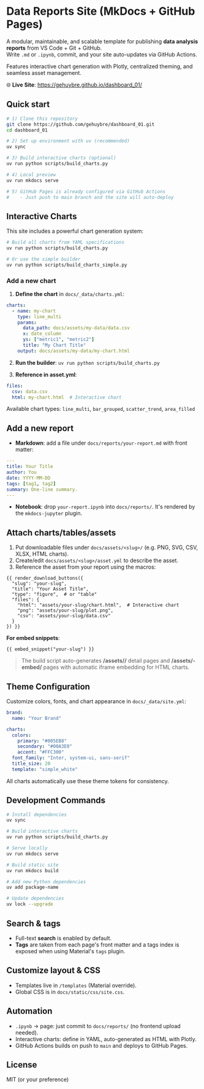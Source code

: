 # Data Reports Site (MkDocs + GitHub Pages)

A modular, maintainable, and scalable template for publishing **data analysis reports** from VS Code + Git + GitHub.  
Write `.md` or `.ipynb`, commit, and your site auto-updates via GitHub Actions.

Features interactive chart generation with Plotly, centralized theming, and seamless asset management.

🌐 **Live Site**: https://gehuybre.github.io/dashboard_01/

## Quick start

```bash
# 1) Clone this repository
git clone https://github.com/gehuybre/dashboard_01.git
cd dashboard_01

# 2) Set up environment with uv (recommended)
uv sync

# 3) Build interactive charts (optional)
uv run python scripts/build_charts.py

# 4) Local preview
uv run mkdocs serve

# 5) GitHub Pages is already configured via GitHub Actions
#    - Just push to main branch and the site will auto-deploy
```

## Interactive Charts

This site includes a powerful chart generation system:

```bash
# Build all charts from YAML specifications
uv run python scripts/build_charts.py

# Or use the simple builder
uv run python scripts/build_charts_simple.py
```

### Add a new chart

1. **Define the chart** in `docs/_data/charts.yml`:

```yaml
charts:
  - name: my-chart
    type: line_multi
    params:
      data_path: docs/assets/my-data/data.csv
      x: date_column
      ys: ["metric1", "metric2"]
      title: "My Chart Title"
    output: docs/assets/my-data/my-chart.html
```

2. **Run the builder**: `uv run python scripts/build_charts.py`

3. **Reference in asset.yml**:

```yaml
files:
  csv: data.csv
  html: my-chart.html  # Interactive chart
```

Available chart types: `line_multi`, `bar_grouped`, `scatter_trend`, `area_filled`

## Add a new report

- **Markdown**: add a file under `docs/reports/your-report.md` with front matter:

```yaml
---
title: Your Title
author: You
date: YYYY-MM-DD
tags: [tag1, tag2]
summary: One-line summary.
---
```

- **Notebook**: drop `your-report.ipynb` into `docs/reports/`. It's rendered by the `mkdocs-jupyter` plugin.

## Attach charts/tables/assets

1. Put downloadable files under `docs/assets/<slug>/` (e.g. PNG, SVG, CSV, XLSX, HTML charts).
2. Create/edit `docs/assets/<slug>/asset.yml` to describe the asset.
3. Reference the asset from your report using the macros:

```jinja
{{ render_download_buttons({
  "slug": "your-slug",
  "title": "Your Asset Title", 
  "type": "figure",  # or "table"
  "files": { 
    "html": "assets/your-slug/chart.html",  # Interactive chart
    "png": "assets/your-slug/plot.png", 
    "csv": "assets/your-slug/data.csv"
  }
}) }}
```

**For embed snippets**:
```jinja
{{ embed_snippet("your-slug") }}
```

> The build script auto-generates **/assets/<slug>/** detail pages and **/assets/<slug>-embed/** pages with automatic iframe embedding for HTML charts.

## Theme Configuration

Customize colors, fonts, and chart appearance in `docs/_data/site.yml`:

```yaml
brand:
  name: "Your Brand"

charts:
  colors:
    primary: "#005EB8"
    secondary: "#00A3E0" 
    accent: "#FFC300"
  font_family: "Inter, system-ui, sans-serif"
  title_size: 20
  template: "simple_white"
```

All charts automatically use these theme tokens for consistency.

## Development Commands

```bash
# Install dependencies
uv sync

# Build interactive charts
uv run python scripts/build_charts.py

# Serve locally
uv run mkdocs serve

# Build static site
uv run mkdocs build

# Add new Python dependencies
uv add package-name

# Update dependencies
uv lock --upgrade
```

## Search & tags

- Full-text **search** is enabled by default.
- **Tags** are taken from each page's front matter and a tags index is exposed when using Material's `tags` plugin.

## Customize layout & CSS

- Templates live in `/templates` (Material override).  
- Global CSS is in `docs/static/css/site.css`.

## Automation

- `.ipynb` → page: just commit to `docs/reports/` (no frontend upload needed).  
- Interactive charts: define in YAML, auto-generated as HTML with Plotly.
- GitHub Actions builds on push to `main` and deploys to GitHub Pages.

## License

MIT (or your preference)
